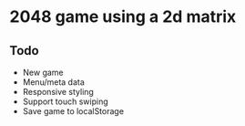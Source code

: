 # 2048 game using a 2d matrix

## Todo
- New game
- Menu/meta data
- Responsive styling
- Support touch swiping
- Save game to localStorage
